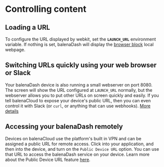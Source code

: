 # Controlling content

## Loading a URL

To configure the URL displayed by webkit, set the **`LAUNCH_URL`** environment
variable. If nothing is set, balenaDash will display the [browser block](https://github.com/balenablocks/browser#choosing-what-to-display) local webpage.

## Switching URLs quickly using your web browser or Slack

Your balenaDash device is also running a small webserver on port 8080. The screen will show the URL configured at `LAUNCH_URL` normally, but the webserver allows you to put other URLs on screen quickly and easily. If you tell balenaCloud to expose your device's public URL, then you can even control it with Slack (or `curl`, or anything that can use webhooks). [More details](https://github.com/mozz100/tohora/blob/master/README.md)

## Accessing your balenaDash remotely

Devices on balenaCloud use the platform's built in VPN and can be assigned a public URL for remote access. Click into your application, and then into the device, and turn on the `Public Device URL` option. You can use that URL to access the balenaDash service on your device. Learn more about the Public Device URL feature [here](https://www.balena.io/docs/learn/manage/actions/#enable-public-device-url).